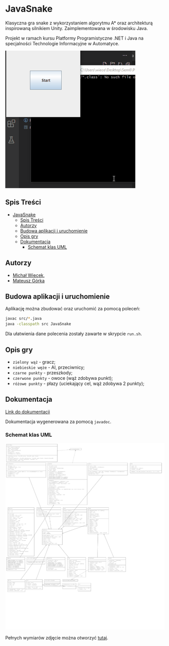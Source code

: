 # JavaSnake
Klasyczna gra snake z wykorzystaniem algorytmu A* oraz architekturą inspirowaną silnikiem Unity. Zaimplementowana w środowisku Java.

Projekt w ramach kursu Platformy Programistyczne .NET i Java na specjalności Technologie Informacyjne w Automatyce.

![](docs/img/Gameplay.gif)

## Spis Treści
- [JavaSnake](#javasnake)
  - [Spis Treści](#spis-treści)
  - [Autorzy](#autorzy)
  - [Budowa aplikacji i uruchomienie](#budowa-aplikacji-i-uruchomienie)
  - [Opis gry](#opis-gry)
  - [Dokumentacja](#dokumentacja)
    - [Schemat klas UML](#schemat-klas-uml)


## Autorzy
- [Michał Więcek](https://github.com/wiecek1873),
- [Mateusz Górka](https://github.com/goorkamateusz/)


## Budowa aplikacji i uruchomienie
Aplikację można zbudować oraz uruchomić za pomocą poleceń:

```sh
javac src/*.java
java -classpath src JavaSnake
```

Dla ułatwienia dane polecenia zostały zawarte w skrypcie `run.sh`.


## Opis gry
- `zielony wąż` - gracz;
- `niebieskie węże` - AI, przeciwnicy;
- `czarne punkty` - przeszkody;
- `czerwone punkty` - owoce (wąż zdobywa punkt);
- `różowe punkty` - płazy (uciekający cel, wąż zdobywa 2 punkty);


## Dokumentacja
[Link do dokumentacji](https://goorkamateusz.github.io/JavaSnake/)

Dokumentacja wygenerowana za pomocą `javadoc`.

### Schemat klas UML
![schemat-uml](docs/img/uml-documentation.png)

Pełnych wymiarów zdjęcie można otworzyć [tutaj](docs/img/uml-documentation.png).
